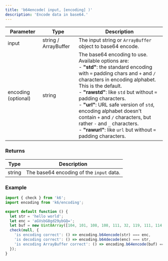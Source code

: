 ```yaml
---
title: 'b64encode( input, [encoding] )'
description: 'Encode data in base64.'
---
```


| Parameter           | Type   | Description                                                              |
| ------------------- | ------ | ------------------------------------------------------------------------ |
| input               | string / ArrayBuffer | The input string or `ArrayBuffer` object to base64 encode. |
| encoding (optional) | string | The base64 encoding to use.<br/>Available options are:<br/>- **"std"**: the standard encoding with `=` padding chars and `+` and `/` characters in encoding alphabet. This is the default.<br/>- **"rawstd"**: like `std` but without `=` padding characters.<br/>- **"url"**: URL safe version of `std`, encoding alphabet doesn't contain `+` and `/` characters, but rather `-` and `_` characters.<br/>- **"rawurl"**: like `url` but without `=` padding characters. |

### Returns

| Type   | Description                              |
| ------ | ---------------------------------------- |
| string | The base64 encoding of the `input` data. |

### Example

<CodeGroup labels={[]}>

```javascript
import { check } from 'k6';
import encoding from 'k6/encoding';

export default function () {
  let str = 'hello world';
  let enc = 'aGVsbG8gd29ybGQ=';
  let buf = new Uint8Array([104, 101, 108, 108, 111, 32, 119, 111, 114, 108, 100]).buffer;
  check(null, {
    'is encoding correct': () => encoding.b64encode(str) === enc,
    'is decoding correct': () => encoding.b64decode(enc) === str,
    'is encoding ArrayBuffer correct': () => encoding.b64encode(buf) === enc,
  });
}
```

</CodeGroup>
